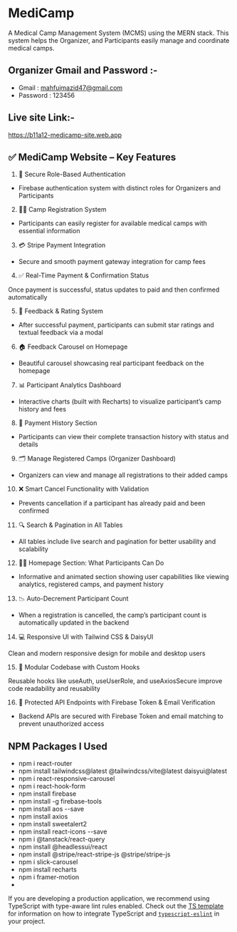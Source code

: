 # MediCamp
A Medical Camp Management System (MCMS) using the MERN stack. This system helps the Organizer, and Participants easily manage and coordinate medical camps.

## Organizer Gmail and Password :-
- Gmail : mahfujmazid47@gmail.com
- Password : 123456

## Live site Link:-
https://b11a12-medicamp-site.web.app



## ✅ MediCamp Website – Key Features

1. 🔐 Secure Role-Based Authentication

- Firebase authentication system with distinct roles for Organizers and Participants

2. 🧑‍⚕️ Camp Registration System

- Participants can easily register for available medical camps with essential information

3. 💳 Stripe Payment Integration

- Secure and smooth payment gateway integration for camp fees

4. ✅ Real-Time Payment & Confirmation Status

Once payment is successful, status updates to paid and then confirmed automatically

5. 🌟 Feedback & Rating System

- After successful payment, participants can submit star ratings and textual feedback via a modal

6. 🏠 Feedback Carousel on Homepage

- Beautiful carousel showcasing real participant feedback on the homepage

7. 📊 Participant Analytics Dashboard

- Interactive charts (built with Recharts) to visualize participant’s camp history and fees

8. 🧾 Payment History Section

- Participants can view their complete transaction history with status and details

9. 🗂️ Manage Registered Camps (Organizer Dashboard)

- Organizers can view and manage all registrations to their added camps

10. ❌ Smart Cancel Functionality with Validation

- Prevents cancellation if a participant has already paid and been confirmed

11. 🔍 Search & Pagination in All Tables

- All tables include live search and pagination for better usability and scalability

12. 💁‍♂️ Homepage Section: What Participants Can Do

- Informative and animated section showing user capabilities like viewing analytics, registered camps, and payment history

13. 📉 Auto-Decrement Participant Count

- When a registration is cancelled, the camp’s participant count is automatically updated in the backend

14. 💻 Responsive UI with Tailwind CSS & DaisyUI

Clean and modern responsive design for mobile and desktop users

15. 🧠 Modular Codebase with Custom Hooks

Reusable hooks like useAuth, useUserRole, and useAxiosSecure improve code readability and reusability

16. 🔐 Protected API Endpoints with Firebase Token & Email Verification

- Backend APIs are secured with Firebase Token and email matching to prevent unauthorized access



## NPM Packages I Used
- npm i react-router
- npm install tailwindcss@latest @tailwindcss/vite@latest daisyui@latest
- npm i react-responsive-carousel
- npm i react-hook-form
- npm install firebase
- npm install -g firebase-tools
- npm install aos --save
- npm install axios
- npm install sweetalert2
- npm install react-icons --save
- npm i @tanstack/react-query
- npm install @headlessui/react
- npm install @stripe/react-stripe-js @stripe/stripe-js
- npm i slick-carousel
- npm install recharts
- npm i framer-motion
-  



If you are developing a production application, we recommend using TypeScript with type-aware lint rules enabled. Check out the [TS template](https://github.com/vitejs/vite/tree/main/packages/create-vite/template-react-ts) for information on how to integrate TypeScript and [`typescript-eslint`](https://typescript-eslint.io) in your project.
